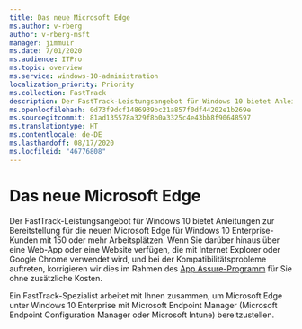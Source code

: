 ```yaml
---
title: Das neue Microsoft Edge
ms.author: v-rberg
author: v-rberg-msft
manager: jimmuir
ms.date: 7/01/2020
ms.audience: ITPro
ms.topic: overview
ms.service: windows-10-administration
localization_priority: Priority
ms.collection: FastTrack
description: Der FastTrack-Leistungsangebot für Windows 10 bietet Anleitungen zur Bereitstellung für die neuen Microsoft Edge für Windows 10 Enterprise-Kunden mit 150 oder mehr Arbeitsplätzen.
ms.openlocfilehash: 0d73f9dcf1486939bc21a857f0df44202e1b269e
ms.sourcegitcommit: 81ad135578a329f8b0a3325c4e43bb8f90648597
ms.translationtype: HT
ms.contentlocale: de-DE
ms.lasthandoff: 08/17/2020
ms.locfileid: "46776808"
---
```

# <a name="the-new-microsoft-edge"></a>Das neue Microsoft Edge

Der FastTrack-Leistungsangebot für Windows 10 bietet Anleitungen zur Bereitstellung für die neuen Microsoft Edge für Windows 10 Enterprise-Kunden mit 150 oder mehr Arbeitsplätzen. Wenn Sie darüber hinaus über eine Web-App oder eine Website verfügen, die mit Internet Explorer oder Google Chrome verwendet wird, und bei der Kompatibilitätsprobleme auftreten, korrigieren wir dies im Rahmen des [App Assure-Programm](Win-10-app-assure.md) für Sie ohne zusätzliche Kosten.

Ein FastTrack-Spezialist arbeitet mit Ihnen zusammen, um Microsoft Edge unter Windows 10 Enterprise mit Microsoft Endpoint Manager (Microsoft Endpoint Configuration Manager oder Microsoft Intune) bereitzustellen.


